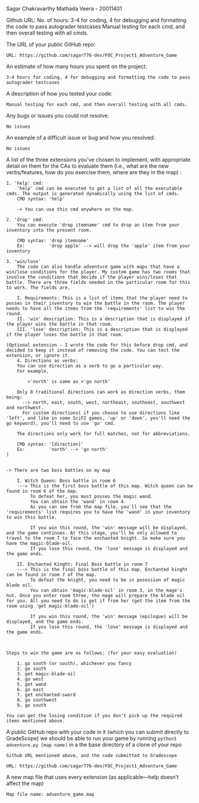 Sagar Chakravarthy Mathada Veera - 20011401

Github URL: 
No. of hours: 3-4 for coding, 4 for debugging and formatting the code to pass autograder testcases
Manual testing for each cmd, and then overall testing with all cmds.

The URL of your public GitHub repo: 

    URL: https://github.com/sagar776-dev/FOC_Project1_Adventure_Game

An estimate of how many hours you spent on the project:

    3-4 hours for coding, 4 for debugging and formatting the code to pass autograder testcases

A description of how you tested your code:

    Manual testing for each cmd, and then overall testing with all cmds.

Any bugs or issues you could not resolve:

    No issues

An example of a difficult issue or bug and how you resolved:

    No issues

A list of the three extensions you’ve chosen to implement, with appropriate detail on them for the CAs to evaluate them 
(i.e., what are the new verbs/features, how do you exercise them, where are they in the map) :

    1. 'help' cmd:
        'help' cmd can be executed to get a list of all the executable cmds. The output is generated dynamically using the list of cmds.
        CMD syntax: 'help'

        -> You can use this cmd anywhere on the map.

    2. 'drop' cmd:
        You can execute 'drop itemname' cmd to drop an item from your inventory into the present room.

        CMD syntax: 'drop itemname'
        Ex:         'drop apple' --> will drop the 'apple' item from your inventory
    
    3. 'win/lose'
        The code can also handle adventure game with maps that have a win/lose conditions for the player. My custom game has two rooms that involve the conditions that decide if the player wins/loses that battle. There are three fields needed in the particular room for this to work. The fields are,

        I. Requirements: This is a list of items that the player need to posses in their inventory to win the battle in the room. The player needs to have all the items from the 'requirements' list to win the round.
        II. 'win' description: This is a description that is displayed if the player wins the battle in that room.
        III. 'lose' description: This is a description that is displayed if the player loses the battle in that room.

    (Optional extension - I wrote the code for this before drop cmd, and decided to keep it instead of removing the code. You can test the extension, or ignore it.
        4. Directions as verbs:
        You can use direction as a verb to go a particular way. 
        For example,

            >'north' is same as >'go north'

        Only 8 traditional directions can work as direction verbs, them being:
          --> north, east, south, west, northeast, southeast, southwest and northwest.
          For custom directions( if you choose to use directions like 'left', and like in some SciFI games, 'up' or 'down', you'll need the go keyword), you'll need to use 'go' cmd.

        The directions only work for full matches, not for abbreviations.

        CMD syntax: '[direction]'
        Ex:         'north' --> 'go north'
    )
    

    -> There are two boss battles on my map

        I. Witch Queen: Boss battle in room 6
        ---> This is the first boss battle of this map. Witch queen can be found in room 6 of the map.
             To defeat her, you must posses the magic wand.
             You can obtain the 'wand' in room 4.
             As you can see from the map file, you'll see that the 'requirements' list requires you to have the 'wand' in your inventory to win this battle.

             If you win this round, the 'win' message will be displayed, and the game continues. At this stage, you'll be only allowed to travel to the room 7 to face the enchanted knight. So make sure you have the magic-blade-oil.
             If you lose this round, the 'lose' message is displayed and the game ends.

        II. Enchanted Kinght: Final Boss battle in room 7
        ---> This is the final boss battle of this map. Enchanted kinght can be found in room 7 of the map.
             To defeat the knight, you need to be in posession of magic blade oil.
             You can obtain 'magic-blade-oil' in room 3, in the mage's hut. Once you enter room three, the mage will prepare the blade oil for you. All you need to do is get if from her (get the item from the room using 'get magic-blade-oil')

             If you win this round, the 'win' message (epilogue) will be displayed, and the game ends.
             If you lose this round, the 'lose' message is displayed and the game ends.

    

    Steps to win the game are as follows: (for your easy evaluation)

        1. go south (or south), whichever you fancy
        2. go south
        3. get magic-blade-oil
        4. go west
        5. get wand
        6. go east
        7. get enchanted-sword
        8. go southwest
        9. go south
    
    You can get the losing condition if you don't pick up the required items mentioned above.

A public GitHub repo with your code in it (which you can submit directly to GradeScope)
we should be able to run your game by running `python3 adventure.py [map name]` in a the base directory of a clone of your repo

    Github URL mentioned above, and the code submitted to Gradescope

    URL: https://github.com/sagar776-dev/FOC_Project1_Adventure_Game


A new map file that uses every extension (as applicable—help doesn’t affect the map)

    Map file name: adventure_game.map